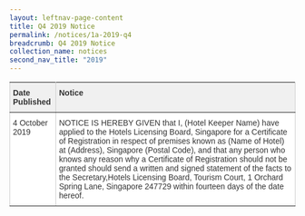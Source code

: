 ```yaml
---
layout: leftnav-page-content
title: Q4 2019 Notice
permalink: /notices/1a-2019-q4
breadcrumb: Q4 2019 Notice
collection_name: notices
second_nav_title: "2019"
---
```


<style type="text/css">
.tg  {border-collapse:collapse;border-spacing:0;border-color:#ccc;}
.tg td{font-family:Arial, sans-serif;font-size:14px;padding:10px 5px;border-style:solid;border-width:1px;overflow:hidden;word-break:normal;border-color:#ccc;color:#333;background-color:#fff;}
.tg th{font-family:Arial, sans-serif;font-size:14px;font-weight:normal;padding:10px 5px;border-style:solid;border-width:1px;overflow:hidden;word-break:normal;border-color:#ccc;color:#333;background-color:#f0f0f0;}
.tg .tg-fymr{font-weight:bold;border-color:inherit;text-align:left;vertical-align:top}
.tg .tg-0pky{border-color:inherit;text-align:left;vertical-align:top}
</style>
<table class="tg">
  <tr>
    <th class="tg-fymr">Date Published</th>
    <th class="tg-fymr">Notice</th>
  </tr>
  <tr>
    <td class="tg-0pky">4 October 2019</td>
    <td class="tg-0pky">NOTICE IS HEREBY GIVEN that I, (Hotel Keeper Name) have applied to the Hotels Licensing Board, Singapore for a Certificate of Registration in respect of premises known as (Name of Hotel) at (Address), Singapore (Postal Code), and that any person who knows any reason why a Certificate of Registration should not be granted should send a written and signed statement of the facts to the Secretary,Hotels Licensing Board, Tourism Court, 1 Orchard Spring Lane, Singapore 247729 within fourteen days of the date hereof.</td>
  </tr>
</table>
